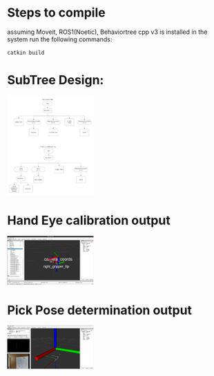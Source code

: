 # Steps to compile


assuming Moveit, ROS1(Noetic), Behaviortree cpp v3 is installed in the system run the following commands:

```
catkin build
```

# SubTree Design:

<img src="design.png" alt="Subtrees" width="200"/>

# Hand Eye calibration output

<img src="CalibrationOutput.png" alt="HandEyeCalibrationOutput" width="200"/>


# Pick Pose determination output

<img src="PickPose.png" alt="PickPoseDeterminationOutput" width="200"/>

